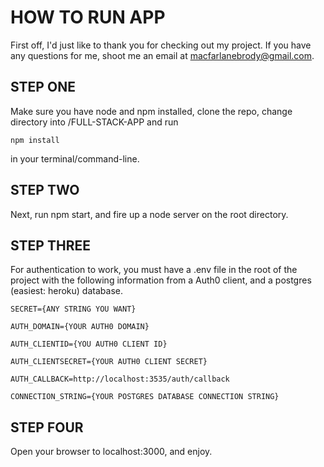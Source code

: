 # HOW TO RUN APP

First off, I'd just like to thank you for checking out my project.  If you have any questions for me, shoot me an email at macfarlanebrody@gmail.com.


## STEP ONE

Make sure you have node and npm installed, clone the repo, change directory into /FULL-STACK-APP and run

`npm install`

in your terminal/command-line.


## STEP TWO

Next, run npm start, and fire up a node server on the root directory.


## STEP THREE

For authentication to work, you must have a .env file in the root of the project with the following information from a Auth0 client, and a postgres (easiest: heroku) database.

```
SECRET={ANY STRING YOU WANT}

AUTH_DOMAIN={YOUR AUTH0 DOMAIN}

AUTH_CLIENTID={YOU AUTH0 CLIENT ID}

AUTH_CLIENTSECRET={YOUR AUTH0 CLIENT SECRET}

AUTH_CALLBACK=http://localhost:3535/auth/callback

CONNECTION_STRING={YOUR POSTGRES DATABASE CONNECTION STRING}
```


## STEP FOUR

Open your browser to localhost:3000, and enjoy.